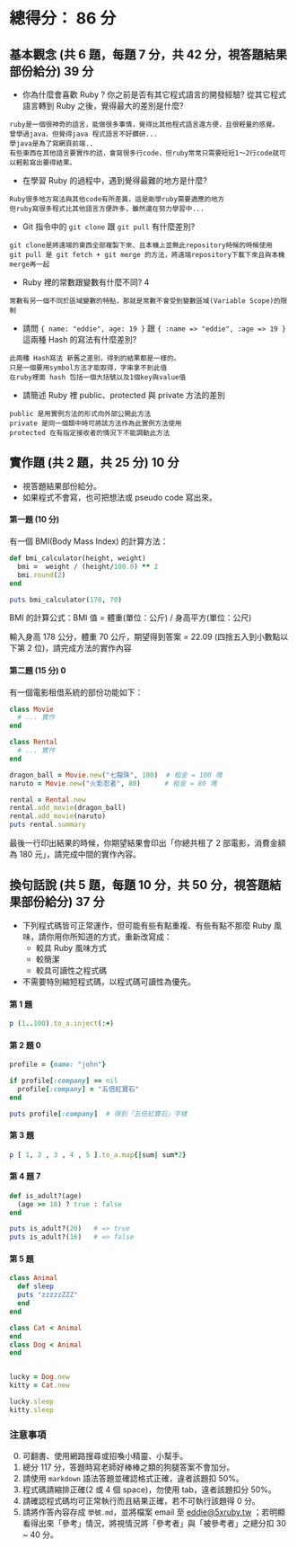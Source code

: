 # 總得分： 86 分

## 基本觀念 (共 6 題，每題 7 分，共 42 分，視答題結果部份給分) 39 分

* 你為什麼會喜歡 Ruby ? 你之前是否有其它程式語言的開發經驗? 從其它程式語言轉到 Ruby 之後，覺得最大的差別是什麼?
```
ruby是一個很神奇的語言，能做很多事情，覺得比其他程式語言還方便，且很輕量的感覺。
曾學過java，但覺得java 程式語言不好鑽研...
學java是為了寫網頁前端..
有些東西在其他語言要實作的話，會寫很多行code，但ruby常常只需要短短1～2行code就可以輕鬆寫出要得結果。
```
* 在學習 Ruby 的過程中，遇到覺得最難的地方是什麼?
```
Ruby很多地方寫法與其他code有所差異，這是剛學ruby需要適應的地方
但ruby寫很多程式比其他語言方便許多，雖然還在努力學習中...
```

* Git 指令中的 `git clone` 跟 `git pull` 有什麼差別?
```
git clone是將遠端的東西全部複製下來、且本機上並無此repository時候的時候使用
git pull 是 git fetch + git merge 的方法，將遠端repository下載下來且與本機merge再一起
```

* Ruby 裡的常數跟變數有什麼不同? 4
```
常數有另一個不同於區域變數的特點，那就是常數不會受到變數區域(Variable Scope)的限制
```

* 請問 `{ name: "eddie", age: 19 }` 跟 `{ :name => "eddie", :age => 19 }` 這兩種 Hash 的寫法有什麼差別?
```
此兩種 Hash寫法 新舊之差別，得到的結果都是一樣的。
只是一個要用symbol方法才能取得，字串拿不到此值
在ruby裡面 hash 包括一個大括號以及1個key與value值
```


* 請簡述 Ruby 裡 public、protected 與 private 方法的差別
```
public 是用實例方法的形式向外部公開此方法
private 是同一個類中時可將該方法作為此實例方法使用
protected 在有指定接收者的情況下不能調動此方法
```


## 實作題 (共 2 題，共 25 分)  10 分

* 視答題結果部份給分。
* 如果程式不會寫，也可把想法或 pseudo code 寫出來。

#### 第一題 (10 分)

有一個 BMI(Body Mass Index) 的計算方法：

```ruby
def bmi_calculator(height, weight)
  bmi =  weight / (height/100.0) ** 2
  bmi.round(2)
end

puts bmi_calculator(178, 70)
```

BMI 的計算公式：BMI 值 = 體重(單位：公斤) / 身高平方(單位：公尺)

輸入身高 178 公分，體重 70 公斤，期望得到答案 = 22.09 (四捨五入到小數點以下第 2 位)，請完成方法的實作內容

#### 第二題 (15 分) 0

有一個電影租借系統的部份功能如下：

```ruby
class Movie
  # ... 實作
end

class Rental
  # ... 實作
end

dragon_ball = Movie.new("七龍珠", 100)  # 租金 = 100 塊
naruto = Movie.new("火影忍者", 80)      # 租金 = 80 塊

rental = Rental.new
rental.add_movie(dragon_ball)
rental.add_movie(naruto)
puts rental.summary
```

最後一行印出結果的時候，你期望結果會印出「你總共租了 2 部電影，消費金額為 180 元」，請完成中間的實作內容。

## 換句話說 (共 5 題，每題 10 分，共 50 分，視答題結果部份給分) 37 分

* 下列程式碼皆可正常運作，但可能有些有點重複、有些有點不那麼 Ruby 風味，請你用你所知道的方式，重新改寫成：
  * 較具 Ruby 風味方式
  * 較簡潔
  * 較具可讀性之程式碼
* 不需要特別縮短程式碼，以程式碼可讀性為優先。

#### 第 1 題

```ruby
p (1..100).to_a.inject(:+)
```

#### 第 2 題 0

```ruby
profile = {name: "john"}

if profile[:company] == nil
  profile[:company] = "五倍紅寶石"
end

puts profile[:company]  # 得到「五倍紅寶石」字樣
```

#### 第 3 題

```ruby
p [ 1, 2 , 3 , 4 , 5 ].to_a.map{|sum| sum*2}
```

#### 第 4 題 7

```ruby
def is_adult?(age)
  (age >= 18) ? true : false
end

puts is_adult?(20)   # => true
puts is_adult?(16)   # => false
```

#### 第 5 題

```ruby
class Animal
  def sleep
  puts "zzzzzZZZ"
  end
end

class Cat < Animal
end
class Dog < Animal
end


lucky = Dog.new
kitty = Cat.new

lucky.sleep
kitty.sleep
```

### 注意事項

0. 可翻書、使用網路搜尋或招喚小精靈、小幫手。
1. 總分 117 分，答題時寫老師好棒棒之類的狗腿答案不會加分。
2. 請使用 `markdown` 語法答題並確認格式正確，違者該題扣 50%。
3. 程式碼請縮排正確(2 或 4 個 space)，勿使用 tab，違者該題扣分 50%。
4. 請確認程式碼均可正常執行而且結果正確，若不可執行該題得 0 分。
5. 請將作答內容存成 `學號.md`，並將檔案 email 至 eddie@5xruby.tw ；若明顯看得出來「參考」情況，將視情況將「參考者」與「被參考者」之總分扣 30 ~ 40 分。
